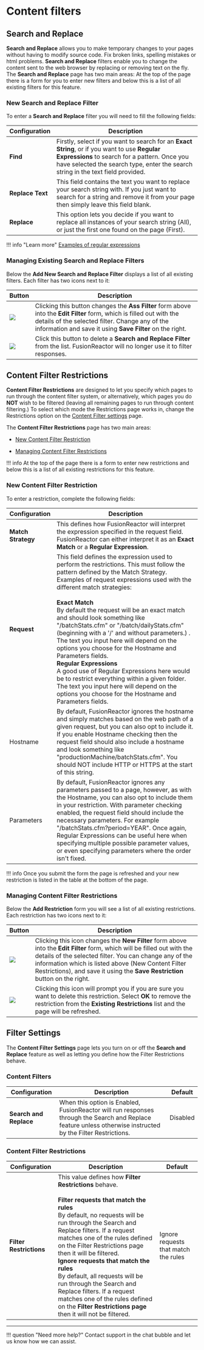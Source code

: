 # Content filters

## Search and Replace

**Search and Replace** allows you to make temporary changes to
your pages without having to modify source code. Fix broken links,
spelling mistakes or html problems. **Search and Replace** filters enable
you to change the content sent to the web browser by replacing or
removing text on the fly. The **Search and Replace** page has two main
areas: At the top of the page there is a form for you to enter new
filters and below this is a list of all existing filters for this
feature.

### New Search and Replace Filter

To enter a **Search and Replace** filter you will need to fill the following
fields:

|Configuration|Description|
|--- |--- |
|**Find**|Firstly, select if you want to search for an **Exact String**, or if you want to use **Regular Expressions** to search for a pattern. Once you have selected the search type, enter the search string in the text field provided.|
|**Replace Text**|This field contains the text you want to replace your search string with. If you just want to search for a string and remove it from your page then simply leave this field blank.|
|**Replace**|This option lets you decide if you want to replace all instances of your search string (All), or just the first one found on the page (First).|

!!! info "Learn more"
    [Examples of regular expressions](https://docs.oracle.com/javase/1.5.0/docs/api/java/util/regex/Pattern.html) 

### Managing Existing Search and Replace Filters

Below the **Add New Search and Replace Filter** displays a list of
all existing filters. Each filter has two icons next to it:

|Button|Description|
|--- |--- |
| ![](/frdocs/attachments/245550192/245550203.png) |Clicking this button changes the **Ass Filter** form above into the **Edit Filter** form, which is filled out with the details of the selected filter. Change any of the information and save it using **Save Filter** on the right.|
| ![](/frdocs/attachments/245550192/245550198.png) |Click this button to delete a **Search and Replace Filter** from the list. FusionReactor will no longer use it to filter responses.|

## Content Filter Restrictions

**Content Filter Restrictions** are designed to let you specify which pages
to run through the content filter system, or alternatively, which
pages you do **NOT** wish to be filtered (leaving all remaining pages to run
through content filtering.) To select which mode the Restrictions page
works in, change the Restrictions option on the [Content Filter settings](#filter-settings) page. 

The **Content Filter Restrictions** page has two main areas: 

* [New Content Filter Restriction](/frdocs/Data-insights/Features/Requests/Content-Filters/#new-content-filter-restriction)

* [Managing Content Filter Restrictions](/frdocs/Data-insights/Features/Requests/Content-Filters/#managing-content-filter-restrictions)

!!! info
    At the top of the page there is a form to enter new restrictions and below this is a list of all existing restrictions for this feature.


### New Content Filter Restriction

To enter a restriction, complete the following fields:

|Configuration|Description|
|--- |--- |
|**Match Strategy**|This defines how FusionReactor will interpret the expression specified in the request field. FusionReactor can either interpret it as an **Exact Match** or a **Regular Expression**.|
|**Request**|This field defines the expression used to perform the restrictions. This must follow the pattern defined by the Match Strategy.<br>Examples of request expressions used with the different match strategies:<br><br>**Exact Match**<br>By default the request will be an exact match and should look something like "/batchStats.cfm" or "/batch/dailyStats.cfm" (beginning with a '/' and without parameters.) . The text you input here will depend on the options you choose for the Hostname and Parameters fields.<br>**Regular Expressions**<br>A good use of Regular Expressions here would be to restrict everything within a given folder. The text you input here will depend on the options you choose for the Hostname and Parameters fields.|
|Hostname|By default, FusionReactor ignores the hostname and simply matches based on the web path of a given request, but you can also opt to include it. If you enable Hostname checking then the request field should also include a hostname and look something like "productionMachine/batchStats.cfm". You should NOT include HTTP or HTTPS at the start of this string.|
|Parameters|By default, FusionReactor ignores any parameters passed to a page, however, as with the Hostname, you can also opt to include them in your restriction. With parameter checking enabled, the request field should include the necessary parameters. For example "/batchStats.cfm?period=YEAR". Once again, Regular Expressions can be useful here when specifying multiple possible parameter values, or even specifying parameters where the order isn't fixed.|

!!! info
    Once you submit the form the page is refreshed and your new restriction is listed in the table at the bottom of the page.

### Managing Content Filter Restrictions

Below the **Add Restriction** form you will see a list of all existing
restrictions. Each restriction has two icons next to it:

|Button|Description|
|--- |--- |
| ![](/frdocs/attachments/245550228/245550260.png) |Clicking this icon changes the **New Filter** form above into the **Edit Filter** form, which will be filled out with the details of the selected filter. You can change any of the information which is listed above (New Content Filter Restrictions), and save it using the **Save Restriction** button on the right.|
| ![](/frdocs/attachments/245550228/245550245.png) |Clicking this icon will prompt you if you are sure you want to delete this restriction. Select **OK** to remove the restriction from the **Existing Restrictions** list and the page will be refreshed.|

## Filter Settings

The **Content Filter Settings** page lets you turn on or off the **Search and
Replace** feature as well as letting you define how the Filter Restrictions behave.

### Content Filters

|Configuration|Description|Default|
|--- |--- |--- |
|**Search and Replace**|When this option is Enabled, FusionReactor will run responses through the Search and Replace feature unless otherwise instructed by the Filter Restrictions.|Disabled|


### Content Filter Restrictions

|Configuration|Description|Default|
|--- |--- |--- |
|**Filter Restrictions**|This value defines how **Filter Restrictions** behave.<br><br>**Filter requests that match the rules**<br>By default, no requests will be run through the Search and Replace filters. If a request matches one of the rules defined on the Filter Restrictions page then it will be filtered.<br>**Ignore requests that match the rules**<br>By default, all requests will be run through the Search and Replace filters. If a request matches one of the rules defined on the **Filter Restrictions page** then it will not be filtered.|Ignore requests that match the rules|


___

!!! question "Need more help?"
    Contact support in the chat bubble and let us know how we can assist.